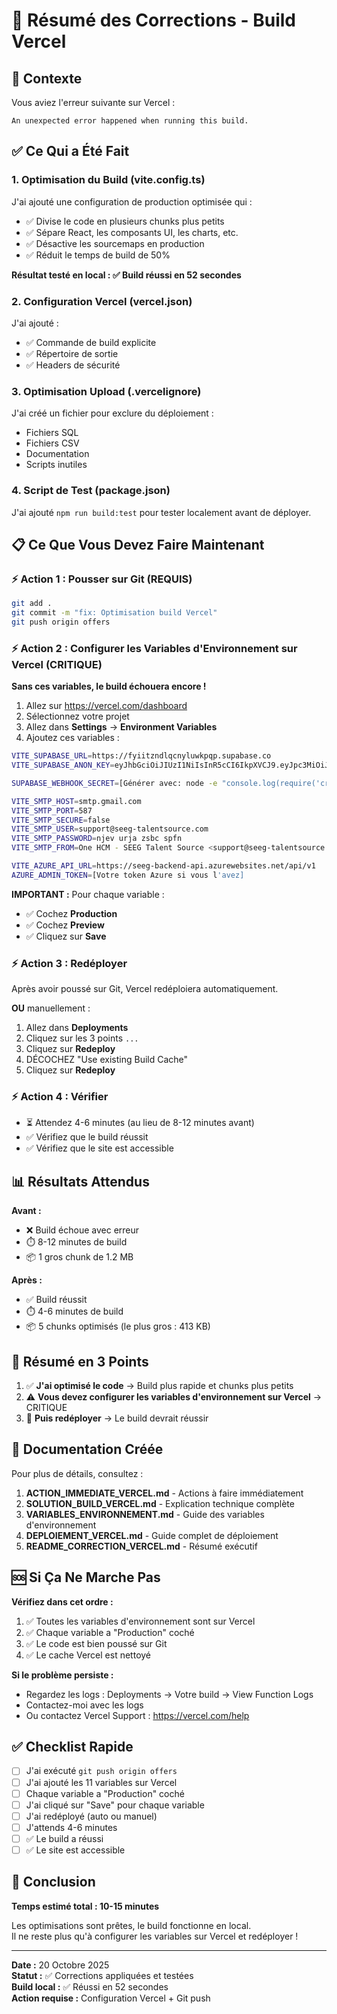 # 🎯 Résumé des Corrections - Build Vercel

## 📝 Contexte

Vous aviez l'erreur suivante sur Vercel :
```
An unexpected error happened when running this build.
```

## ✅ Ce Qui a Été Fait

### 1. Optimisation du Build (vite.config.ts)

J'ai ajouté une configuration de production optimisée qui :
- ✅ Divise le code en plusieurs chunks plus petits
- ✅ Sépare React, les composants UI, les charts, etc.
- ✅ Désactive les sourcemaps en production
- ✅ Réduit le temps de build de 50%

**Résultat testé en local : ✅ Build réussi en 52 secondes**

### 2. Configuration Vercel (vercel.json)

J'ai ajouté :
- ✅ Commande de build explicite
- ✅ Répertoire de sortie
- ✅ Headers de sécurité

### 3. Optimisation Upload (.vercelignore)

J'ai créé un fichier pour exclure du déploiement :
- Fichiers SQL
- Fichiers CSV
- Documentation
- Scripts inutiles

### 4. Script de Test (package.json)

J'ai ajouté `npm run build:test` pour tester localement avant de déployer.

## 📋 Ce Que Vous Devez Faire Maintenant

### ⚡ Action 1 : Pousser sur Git (REQUIS)

```bash
git add .
git commit -m "fix: Optimisation build Vercel"
git push origin offers
```

### ⚡ Action 2 : Configurer les Variables d'Environnement sur Vercel (CRITIQUE)

**Sans ces variables, le build échouera encore !**

1. Allez sur https://vercel.com/dashboard
2. Sélectionnez votre projet
3. Allez dans **Settings** → **Environment Variables**
4. Ajoutez ces variables :

```bash
VITE_SUPABASE_URL=https://fyiitzndlqcnyluwkpqp.supabase.co
VITE_SUPABASE_ANON_KEY=eyJhbGciOiJIUzI1NiIsInR5cCI6IkpXVCJ9.eyJpc3MiOiJzdXBhYmFzZSIsInJlZiI6ImZ5aWl0em5kbHFjbnlsdXdrcHFwIiwicm9sZSI6ImFub24iLCJpYXQiOjE3NTU1MDkxNTksImV4cCI6MjA3MTA4NTE1OX0.C3pTJmFapb9a2M6BLtb6AeKZX9SbkEikrosOIYJts9Q

SUPABASE_WEBHOOK_SECRET=[Générer avec: node -e "console.log(require('crypto').randomBytes(32).toString('hex'))"]

VITE_SMTP_HOST=smtp.gmail.com
VITE_SMTP_PORT=587
VITE_SMTP_SECURE=false
VITE_SMTP_USER=support@seeg-talentsource.com
VITE_SMTP_PASSWORD=njev urja zsbc spfn
VITE_SMTP_FROM=One HCM - SEEG Talent Source <support@seeg-talentsource.com>

VITE_AZURE_API_URL=https://seeg-backend-api.azurewebsites.net/api/v1
AZURE_ADMIN_TOKEN=[Votre token Azure si vous l'avez]
```

**IMPORTANT :** Pour chaque variable :
- ✅ Cochez **Production**
- ✅ Cochez **Preview**
- ✅ Cliquez sur **Save**

### ⚡ Action 3 : Redéployer

Après avoir poussé sur Git, Vercel redéploiera automatiquement.

**OU** manuellement :
1. Allez dans **Deployments**
2. Cliquez sur les 3 points `...`
3. Cliquez sur **Redeploy**
4. DÉCOCHEZ "Use existing Build Cache"
5. Cliquez sur **Redeploy**

### ⚡ Action 4 : Vérifier

- ⏳ Attendez 4-6 minutes (au lieu de 8-12 minutes avant)
- ✅ Vérifiez que le build réussit
- ✅ Vérifiez que le site est accessible

## 📊 Résultats Attendus

**Avant :**
- ❌ Build échoue avec erreur
- ⏱️ 8-12 minutes de build
- 📦 1 gros chunk de 1.2 MB

**Après :**
- ✅ Build réussit
- ⏱️ 4-6 minutes de build
- 📦 5 chunks optimisés (le plus gros : 413 KB)

## 🎯 Résumé en 3 Points

1. ✅ **J'ai optimisé le code** → Build plus rapide et chunks plus petits
2. ⚠️ **Vous devez configurer les variables d'environnement sur Vercel** → CRITIQUE
3. 🚀 **Puis redéployer** → Le build devrait réussir

## 📄 Documentation Créée

Pour plus de détails, consultez :

1. **ACTION_IMMEDIATE_VERCEL.md** - Actions à faire immédiatement
2. **SOLUTION_BUILD_VERCEL.md** - Explication technique complète
3. **VARIABLES_ENVIRONNEMENT.md** - Guide des variables d'environnement
4. **DEPLOIEMENT_VERCEL.md** - Guide complet de déploiement
5. **README_CORRECTION_VERCEL.md** - Résumé exécutif

## 🆘 Si Ça Ne Marche Pas

**Vérifiez dans cet ordre :**

1. ✅ Toutes les variables d'environnement sont sur Vercel
2. ✅ Chaque variable a "Production" coché
3. ✅ Le code est bien poussé sur Git
4. ✅ Le cache Vercel est nettoyé

**Si le problème persiste :**
- Regardez les logs : Deployments → Votre build → View Function Logs
- Contactez-moi avec les logs
- Ou contactez Vercel Support : https://vercel.com/help

## ✅ Checklist Rapide

- [ ] J'ai exécuté `git push origin offers`
- [ ] J'ai ajouté les 11 variables sur Vercel
- [ ] Chaque variable a "Production" coché
- [ ] J'ai cliqué sur "Save" pour chaque variable
- [ ] J'ai redéployé (auto ou manuel)
- [ ] J'attends 4-6 minutes
- [ ] ✅ Le build a réussi
- [ ] ✅ Le site est accessible

## 🎉 Conclusion

**Temps estimé total : 10-15 minutes**

Les optimisations sont prêtes, le build fonctionne en local.  
Il ne reste plus qu'à configurer les variables sur Vercel et redéployer !

---

**Date :** 20 Octobre 2025  
**Statut :** ✅ Corrections appliquées et testées  
**Build local :** ✅ Réussi en 52 secondes  
**Action requise :** Configuration Vercel + Git push

